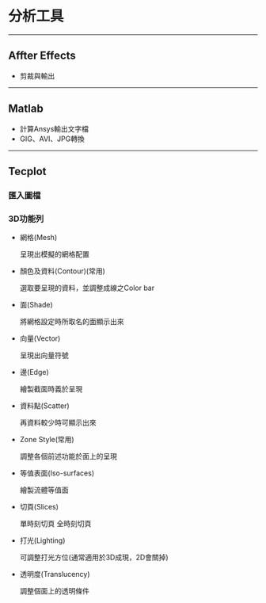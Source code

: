 # 分析工具
---
## Affter Effects
- 剪裁與輸出
---
## Matlab
- 計算Ansys輸出文字檔
- GIG、AVI、JPG轉換
---
## Tecplot
### 匯入圖檔
### 3D功能列
- 網格(Mesh)
  
  呈現出模擬的網格配置
  
- 顏色及資料(Contour)(常用)
  
  選取要呈現的資料，並調整成線之Color bar
  
- 面(Shade)
  
  將網格設定時所取名的面顯示出來
   
- 向量(Vector)
  
  呈現出向量符號
  
- 邊(Edge)
  
  繪製截面時義於呈現
  
- 資料點(Scatter)
  
  再資料較少時可顯示出來
  
- Zone Style(常用)
  
  調整各個前述功能於面上的呈現
  
- 等值表面(Iso-surfaces)
  
  繪製流體等值面
  
- 切頁(Slices)
  
  單時刻切頁
  全時刻切頁
  
- 打光(Lighting)
  
  可調整打光方位(通常適用於3D成現，2D會關掉)
  
- 透明度(Translucency)
  
  調整個面上的透明條件
